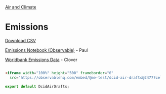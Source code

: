 [Air and Climate](../)

# Emissions

[Download CSV](../../../docs/air/emissions/data/emissions-timeline.csv)

[Emissions Notebook (Observable)](https://observablehq.com/d/dd9da0970f736968) - Paul

[Worldbank Emissions Data](https://data.worldbank.org/indicator/EN.ATM.CO2E.PP.GD.KD) - Clover


```html

<iframe width="100%" height="500" frameborder="0"
  src="https://observablehq.com/embed/@me-test/dcid-air-drafts@2477?cell=*"></iframe>
```
```js
export default DcidAirDrafts;
```

